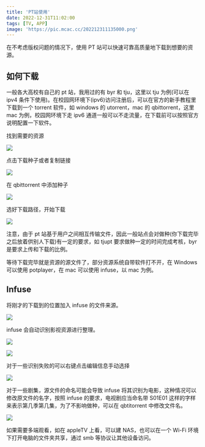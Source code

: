 ```yaml
---
title: 'PT站使用'
date: 2022-12-31T11:02:00
tags: [TV, APP]
image: 'https://pic.mcac.cc/202212311135000.png'
---
```


在不考虑版权问题的情况下，使用 PT 站可以快速可靠高质量地下载到想要的资源。

## 如何下载

一般各大高校有自己的 pt 站，我用过的有 byr 和 tju，这里以 tju 为例(可以在 ipv4 条件下使用)。在校园网环境下(ipv6)访问注册后，可以在官方的新手教程里下载到一个 torrent 软件，如 windows 的 utorrent，mac 的 qbittorrent，这里 mac 为例，校园网环境下走 ipv6 通道一般可以不走流量，在下载前可以按照官方说明配置一下软件。

找到需要的资源

![](https://pic.mcac.cc/202212311118173.png)

点击下载种子或者复制链接

![](https://pic.mcac.cc/202212311118174.png)

在 qbittorrent 中添加种子

![](https://pic.mcac.cc/202212311118175.png)

选好下载路径，开始下载

![](https://pic.mcac.cc/202212311118176.png)

注意，由于 pt 站基于用户之间相互传输文件，因此一般站点会对做种(你下载完毕之后放着供别人下载)有一定的要求，如 tjupt 要求做种一定的时间完成考核，byr 是要求上传和下载的比例。

等待下载完毕就是资源的源文件了，部分资源系统自带软件打不开，在 Windows 可以使用 potplayer，在 mac 可以使用 infuse，以 mac 为例。

## Infuse

将刚才的下载到的位置加入 infuse 的文件来源。

![](https://pic.mcac.cc/202212311123526.png)

infuse 会自动识别影视资源进行整理。

![](https://pic.mcac.cc/202212311127641.png)

![](https://pic.mcac.cc/202212311134610.png)

对于一些识别失败的可以右键点击编辑信息手动选择

![](https://pic.mcac.cc/202212311128108.png)

对于一些剧集，源文件的命名可能会导致 infuse 将其识别为电影，这种情况可以修改原文件的名字，按照 infuse 的要求，电视剧应当命名带 S01E01 这样的字样来表示第几季第几集，为了不影响做种，可以在 qbtitorrent 中修改文件名。

![](https://pic.mcac.cc/202212311129712.png)

如果需要多端观看，如在 appleTV 上看，可以建 NAS，也可以在一个 Wi-Fi 环境下打开电脑的文件夹共享，通过 smb 等协议让其他设备访问。
